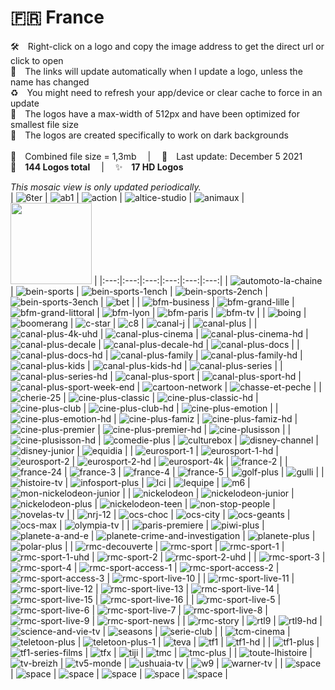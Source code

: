 🇫🇷 France
===============
🛠 Right-click on a logo and copy the image address to get the direct url or click to open  
🔗 The links will update automatically when I update a logo, unless the name has changed  
♻️ You might need to refresh your app/device or clear cache to force in an update  
📐 The logos have a max-width of 512px and have been optimized for smallest file size  
🖤 The logos are created specifically to work on dark backgrounds  
   
💾 Combined file size = 1,3mb  |  📅 Last update: December 5 2021  
🎨 __144 Logos total__  |  ✨ __17 HD Logos__
   
   
*This mosaic view is only updated periodically.*  
| ![6ter] | ![ab1] | ![action] | ![altice-studio] | ![animaux] | <img src=https://raw.githubusercontent.com/Tapiosinn/tv-logos/master/countries/france/arte-fr.png height="130px"> |
|:---:|:---:|:---:|:---:|:---:|:---:|
| ![automoto-la-chaine] | ![bein-sports] | ![bein-sports-1ench] | ![bein-sports-2ench] | ![bein-sports-3ench] | ![bet] |
| ![bfm-business] | ![bfm-grand-lille] | ![bfm-grand-littoral] | ![bfm-lyon] | ![bfm-paris] | ![bfm-tv] |
| ![boing] | ![boomerang] | ![c-star] | ![c8] | ![canal-j] | ![canal-plus] |
| ![canal-plus-4k-uhd] | ![canal-plus-cinema] | ![canal-plus-cinema-hd] | ![canal-plus-decale] | ![canal-plus-decale-hd] | ![canal-plus-docs] |
| ![canal-plus-docs-hd] | ![canal-plus-family] | ![canal-plus-family-hd] | ![canal-plus-kids] | ![canal-plus-kids-hd] | ![canal-plus-series] |
| ![canal-plus-series-hd] | ![canal-plus-sport] | ![canal-plus-sport-hd] | ![canal-plus-sport-week-end] | ![cartoon-network] | ![chasse-et-peche] |
| ![cherie-25] | ![cine-plus-classic] | ![cine-plus-classic-hd] | ![cine-plus-club] | ![cine-plus-club-hd] | ![cine-plus-emotion] |
| ![cine-plus-emotion-hd] | ![cine-plus-famiz] | ![cine-plus-famiz-hd] | ![cine-plus-premier] | ![cine-plus-premier-hd] | ![cine-plusisson] |
| ![cine-plusisson-hd] | ![comedie-plus] | ![culturebox] | ![disney-channel] | ![disney-junior] | ![equidia] |
| ![eurosport-1] | ![eurosport-1-hd] | ![eurosport-2] | ![eurosport-2-hd] | ![eurosport-4k] | ![france-2] |
| ![france-24] | ![france-3] | ![france-4] | ![france-5] | ![golf-plus] | ![gulli] |
| ![histoire-tv] | ![infosport-plus] | ![lci] | ![lequipe] | ![m6] | ![mon-nickelodeon-junior] |
| ![nickelodeon] | ![nickelodeon-junior] | ![nickelodeon-plus] | ![nickelodeon-teen] | ![non-stop-people] | ![novelas-tv] |
| ![nrj-12] | ![ocs-choc] | ![ocs-city] | ![ocs-geants] | ![ocs-max] | ![olympia-tv] |
| ![paris-premiere] | ![piwi-plus] | ![planete-a-and-e] | ![planete-crime-and-investigation] | ![planete-plus] | ![polar-plus] |
| ![rmc-decouverte] | ![rmc-sport] | ![rmc-sport-1] | ![rmc-sport-1-uhd] | ![rmc-sport-2] | ![rmc-sport-2-uhd] |
| ![rmc-sport-3] | ![rmc-sport-4] | ![rmc-sport-access-1] | ![rmc-sport-access-2] | ![rmc-sport-access-3] | ![rmc-sport-live-10] |
| ![rmc-sport-live-11] | ![rmc-sport-live-12] | ![rmc-sport-live-13] | ![rmc-sport-live-14] | ![rmc-sport-live-15] | ![rmc-sport-live-16] |
| ![rmc-sport-live-5] | ![rmc-sport-live-6] | ![rmc-sport-live-7] | ![rmc-sport-live-8] | ![rmc-sport-live-9] | ![rmc-sport-news] |
| ![rmc-story] | ![rtl9] | ![rtl9-hd] | ![science-and-vie-tv] | ![seasons] | ![serie-club] |
| ![tcm-cinema] | ![teletoon-plus] | ![teletoon-plus-1] | ![teva] | ![tf1] | ![tf1-hd] |
| ![tf1-plus] | ![tf1-series-films] | ![tfx] | ![tiji] | ![tmc] | ![tmc-plus] |
| ![toute-lhistoire] | ![tv-breizh] | ![tv5-monde] | ![ushuaia-tv] | ![w9] | ![warner-tv] |
| ![space] | ![space] | ![space] | ![space] | ![space] | ![space] |

[6ter]:https://raw.githubusercontent.com/Tapiosinn/tv-logos/master/countries/france/6ter-fr.png
[ab1]:https://raw.githubusercontent.com/Tapiosinn/tv-logos/master/countries/france/ab1-fr.png
[action]:https://raw.githubusercontent.com/Tapiosinn/tv-logos/master/countries/france/action-fr.png
[altice-studio]:https://raw.githubusercontent.com/Tapiosinn/tv-logos/master/countries/france/altice-studio-fr.png
[animaux]:https://raw.githubusercontent.com/Tapiosinn/tv-logos/master/countries/france/animaux-fr.png
[arte]:https://raw.githubusercontent.com/Tapiosinn/tv-logos/master/countries/france/arte-fr.png
[automoto-la-chaine]:https://raw.githubusercontent.com/Tapiosinn/tv-logos/master/countries/france/automoto-la-chaine-fr.png
[bein-sports]:https://raw.githubusercontent.com/Tapiosinn/tv-logos/master/countries/france/bein-sports-fr.png
[bein-sports-1ench]:https://raw.githubusercontent.com/Tapiosinn/tv-logos/master/countries/france/bein-sports-1-french-fr.png
[bein-sports-2ench]:https://raw.githubusercontent.com/Tapiosinn/tv-logos/master/countries/france/bein-sports-2-french-fr.png
[bein-sports-3ench]:https://raw.githubusercontent.com/Tapiosinn/tv-logos/master/countries/france/bein-sports-3-french-fr.png
[bet]:https://raw.githubusercontent.com/Tapiosinn/tv-logos/master/countries/france/bet-fr.png
[bfm-business]:https://raw.githubusercontent.com/Tapiosinn/tv-logos/master/countries/france/bfm-business-fr.png
[bfm-grand-lille]:https://raw.githubusercontent.com/Tapiosinn/tv-logos/master/countries/france/bfm-grand-lille-fr.png
[bfm-grand-littoral]:https://raw.githubusercontent.com/Tapiosinn/tv-logos/master/countries/france/bfm-grand-littoral-fr.png
[bfm-lyon]:https://raw.githubusercontent.com/Tapiosinn/tv-logos/master/countries/france/bfm-lyon-fr.png
[bfm-paris]:https://raw.githubusercontent.com/Tapiosinn/tv-logos/master/countries/france/bfm-paris-fr.png
[bfm-tv]:https://raw.githubusercontent.com/Tapiosinn/tv-logos/master/countries/france/bfm-tv-fr.png
[boing]:https://raw.githubusercontent.com/Tapiosinn/tv-logos/master/countries/france/boing-fr.png
[boomerang]:https://raw.githubusercontent.com/Tapiosinn/tv-logos/master/countries/france/boomerang-fr.png
[c-star]:https://raw.githubusercontent.com/Tapiosinn/tv-logos/master/countries/france/c-star-fr.png
[c8]:https://raw.githubusercontent.com/Tapiosinn/tv-logos/master/countries/france/c8-fr.png
[canal-j]:https://raw.githubusercontent.com/Tapiosinn/tv-logos/master/countries/france/canal-j-fr.png
[canal-plus]:https://raw.githubusercontent.com/Tapiosinn/tv-logos/master/countries/france/canal-plus-fr.png
[canal-plus-4k-uhd]:https://raw.githubusercontent.com/Tapiosinn/tv-logos/master/countries/france/hd/canal-plus-4k-uhd-fr.png
[canal-plus-cinema]:https://raw.githubusercontent.com/Tapiosinn/tv-logos/master/countries/france/canal-plus-cinema-fr.png
[canal-plus-cinema-hd]:https://raw.githubusercontent.com/Tapiosinn/tv-logos/master/countries/france/hd/canal-plus-cinema-hd-fr.png
[canal-plus-decale]:https://raw.githubusercontent.com/Tapiosinn/tv-logos/master/countries/france/canal-plus-decale-fr.png
[canal-plus-decale-hd]:https://raw.githubusercontent.com/Tapiosinn/tv-logos/master/countries/france/hd/canal-plus-decale-hd-fr.png
[canal-plus-docs]:https://raw.githubusercontent.com/Tapiosinn/tv-logos/master/countries/france/canal-plus-docs-fr.png
[canal-plus-docs-hd]:https://raw.githubusercontent.com/Tapiosinn/tv-logos/master/countries/france/hd/canal-plus-docs-hd-fr.png
[canal-plus-family]:https://raw.githubusercontent.com/Tapiosinn/tv-logos/master/countries/france/canal-plus-family-fr.png
[canal-plus-family-hd]:https://raw.githubusercontent.com/Tapiosinn/tv-logos/master/countries/france/hd/canal-plus-family-hd-fr.png
[canal-plus-kids]:https://raw.githubusercontent.com/Tapiosinn/tv-logos/master/countries/france/canal-plus-kids-fr.png
[canal-plus-kids-hd]:https://raw.githubusercontent.com/Tapiosinn/tv-logos/master/countries/france/hd/canal-plus-kids-hd-fr.png
[canal-plus-series]:https://raw.githubusercontent.com/Tapiosinn/tv-logos/master/countries/france/canal-plus-series-fr.png
[canal-plus-series-hd]:https://raw.githubusercontent.com/Tapiosinn/tv-logos/master/countries/france/hd/canal-plus-series-hd-fr.png
[canal-plus-sport]:https://raw.githubusercontent.com/Tapiosinn/tv-logos/master/countries/france/canal-plus-sport-fr.png
[canal-plus-sport-hd]:https://raw.githubusercontent.com/Tapiosinn/tv-logos/master/countries/france/hd/canal-plus-sport-hd-fr.png
[canal-plus-sport-week-end]:https://raw.githubusercontent.com/Tapiosinn/tv-logos/master/countries/france/canal-plus-sport-week-end-fr.png
[cartoon-network]:https://raw.githubusercontent.com/Tapiosinn/tv-logos/master/countries/france/cartoon-network-fr.png
[chasse-et-peche]:https://raw.githubusercontent.com/Tapiosinn/tv-logos/master/countries/france/chasse-et-peche-fr.png
[cherie-25]:https://raw.githubusercontent.com/Tapiosinn/tv-logos/master/countries/france/cherie-25-fr.png
[cine-plus-classic]:https://raw.githubusercontent.com/Tapiosinn/tv-logos/master/countries/france/cine-plus-classic-fr.png
[cine-plus-classic-hd]:https://raw.githubusercontent.com/Tapiosinn/tv-logos/master/countries/france/hd/cine-plus-classic-hd-fr.png
[cine-plus-club]:https://raw.githubusercontent.com/Tapiosinn/tv-logos/master/countries/france/cine-plus-club-fr.png
[cine-plus-club-hd]:https://raw.githubusercontent.com/Tapiosinn/tv-logos/master/countries/france/hd/cine-plus-club-hd-fr.png
[cine-plus-emotion]:https://raw.githubusercontent.com/Tapiosinn/tv-logos/master/countries/france/cine-plus-emotion-fr.png
[cine-plus-emotion-hd]:https://raw.githubusercontent.com/Tapiosinn/tv-logos/master/countries/france/hd/cine-plus-emotion-hd-fr.png
[cine-plus-famiz]:https://raw.githubusercontent.com/Tapiosinn/tv-logos/master/countries/france/cine-plus-famiz-fr.png
[cine-plus-famiz-hd]:https://raw.githubusercontent.com/Tapiosinn/tv-logos/master/countries/france/hd/cine-plus-famiz-hd-fr.png
[cine-plus-premier]:https://raw.githubusercontent.com/Tapiosinn/tv-logos/master/countries/france/cine-plus-premier-fr.png
[cine-plus-premier-hd]:https://raw.githubusercontent.com/Tapiosinn/tv-logos/master/countries/france/hd/cine-plus-premier-hd-fr.png
[cine-plusisson]:https://raw.githubusercontent.com/Tapiosinn/tv-logos/master/countries/france/cine-plus-frisson-fr.png
[cine-plusisson-hd]:https://raw.githubusercontent.com/Tapiosinn/tv-logos/master/countries/france/hd/cine-plus-frisson-hd-fr.png
[comedie-plus]:https://raw.githubusercontent.com/Tapiosinn/tv-logos/master/countries/france/comedie-plus-fr.png
[culturebox]:https://raw.githubusercontent.com/Tapiosinn/tv-logos/master/countries/france/culturebox-fr.png
[disney-channel]:https://raw.githubusercontent.com/Tapiosinn/tv-logos/master/countries/france/disney-channel-fr.png
[disney-junior]:https://raw.githubusercontent.com/Tapiosinn/tv-logos/master/countries/france/disney-junior-fr.png
[equidia]:https://raw.githubusercontent.com/Tapiosinn/tv-logos/master/countries/france/equidia-fr.png
[eurosport-1]:https://raw.githubusercontent.com/Tapiosinn/tv-logos/master/countries/france/eurosport-1-fr.png
[eurosport-1-hd]:https://raw.githubusercontent.com/Tapiosinn/tv-logos/master/countries/france/hd/eurosport-1-hd-fr.png
[eurosport-2]:https://raw.githubusercontent.com/Tapiosinn/tv-logos/master/countries/france/eurosport-2-fr.png
[eurosport-2-hd]:https://raw.githubusercontent.com/Tapiosinn/tv-logos/master/countries/france/hd/eurosport-2-hd-fr.png
[eurosport-4k]:https://raw.githubusercontent.com/Tapiosinn/tv-logos/master/countries/france/hd/eurosport-4k-fr.png
[france-2]:https://raw.githubusercontent.com/Tapiosinn/tv-logos/master/countries/france/france-2-fr.png
[france-24]:https://raw.githubusercontent.com/Tapiosinn/tv-logos/master/countries/france/france-24-fr.png
[france-3]:https://raw.githubusercontent.com/Tapiosinn/tv-logos/master/countries/france/france-3-fr.png
[france-4]:https://raw.githubusercontent.com/Tapiosinn/tv-logos/master/countries/france/france-4-fr.png
[france-5]:https://raw.githubusercontent.com/Tapiosinn/tv-logos/master/countries/france/france-5-fr.png
[golf-plus]:https://raw.githubusercontent.com/Tapiosinn/tv-logos/master/countries/france/golf-plus-fr.png
[gulli]:https://raw.githubusercontent.com/Tapiosinn/tv-logos/master/countries/france/gulli-fr.png
[histoire-tv]:https://raw.githubusercontent.com/Tapiosinn/tv-logos/master/countries/france/histoire-tv-fr.png
[infosport-plus]:https://raw.githubusercontent.com/Tapiosinn/tv-logos/master/countries/france/infosport-plus-fr.png
[lci]:https://raw.githubusercontent.com/Tapiosinn/tv-logos/master/countries/france/lci-fr.png
[lequipe]:https://raw.githubusercontent.com/Tapiosinn/tv-logos/master/countries/france/lequipe-fr.png
[m6]:https://raw.githubusercontent.com/Tapiosinn/tv-logos/master/countries/france/m6-fr.png
[mon-nickelodeon-junior]:https://raw.githubusercontent.com/Tapiosinn/tv-logos/master/countries/france/mon-nickelodeon-junior-fr.png
[nickelodeon]:https://raw.githubusercontent.com/Tapiosinn/tv-logos/master/countries/france/nickelodeon-fr.png
[nickelodeon-junior]:https://raw.githubusercontent.com/Tapiosinn/tv-logos/master/countries/france/nickelodeon-junior-fr.png
[nickelodeon-plus]:https://raw.githubusercontent.com/Tapiosinn/tv-logos/master/countries/france/nickelodeon-plus-fr.png
[nickelodeon-teen]:https://raw.githubusercontent.com/Tapiosinn/tv-logos/master/countries/france/nickelodeon-teen-fr.png
[non-stop-people]:https://raw.githubusercontent.com/Tapiosinn/tv-logos/master/countries/france/non-stop-people-fr.png
[novelas-tv]:https://raw.githubusercontent.com/Tapiosinn/tv-logos/master/countries/france/novelas-tv-fr.png
[nrj-12]:https://raw.githubusercontent.com/Tapiosinn/tv-logos/master/countries/france/nrj-12-fr.png
[ocs-choc]:https://raw.githubusercontent.com/Tapiosinn/tv-logos/master/countries/france/ocs-choc-fr.png
[ocs-city]:https://raw.githubusercontent.com/Tapiosinn/tv-logos/master/countries/france/ocs-city-fr.png
[ocs-geants]:https://raw.githubusercontent.com/Tapiosinn/tv-logos/master/countries/france/ocs-geants-fr.png
[ocs-max]:https://raw.githubusercontent.com/Tapiosinn/tv-logos/master/countries/france/ocs-max-fr.png
[olympia-tv]:https://raw.githubusercontent.com/Tapiosinn/tv-logos/master/countries/france/olympia-tv-fr.png
[paris-premiere]:https://raw.githubusercontent.com/Tapiosinn/tv-logos/master/countries/france/paris-premiere-fr.png
[piwi-plus]:https://raw.githubusercontent.com/Tapiosinn/tv-logos/master/countries/france/piwi-plus-fr.png
[planete-a-and-e]:https://raw.githubusercontent.com/Tapiosinn/tv-logos/master/countries/france/planete-a-and-e-fr.png
[planete-crime-and-investigation]:https://raw.githubusercontent.com/Tapiosinn/tv-logos/master/countries/france/planete-crime-and-investigation-fr.png
[planete-plus]:https://raw.githubusercontent.com/Tapiosinn/tv-logos/master/countries/france/planete-plus-fr.png
[polar-plus]:https://raw.githubusercontent.com/Tapiosinn/tv-logos/master/countries/france/polar-plus-fr.png
[rmc-decouverte]:https://raw.githubusercontent.com/Tapiosinn/tv-logos/master/countries/france/rmc-decouverte-fr.png
[rmc-sport]:https://raw.githubusercontent.com/Tapiosinn/tv-logos/master/countries/france/rmc-sport-fr.png
[rmc-sport-1]:https://raw.githubusercontent.com/Tapiosinn/tv-logos/master/countries/france/rmc-sport-1-fr.png
[rmc-sport-1-uhd]:https://raw.githubusercontent.com/Tapiosinn/tv-logos/master/countries/france/hd/rmc-sport-1-uhd-fr.png
[rmc-sport-2]:https://raw.githubusercontent.com/Tapiosinn/tv-logos/master/countries/france/rmc-sport-2-fr.png
[rmc-sport-2-uhd]:https://raw.githubusercontent.com/Tapiosinn/tv-logos/master/countries/france/hd/rmc-sport-2-uhd-fr.png
[rmc-sport-3]:https://raw.githubusercontent.com/Tapiosinn/tv-logos/master/countries/france/rmc-sport-3-fr.png
[rmc-sport-4]:https://raw.githubusercontent.com/Tapiosinn/tv-logos/master/countries/france/rmc-sport-4-fr.png
[rmc-sport-access-1]:https://raw.githubusercontent.com/Tapiosinn/tv-logos/master/countries/france/rmc-sport-access-1-fr.png
[rmc-sport-access-2]:https://raw.githubusercontent.com/Tapiosinn/tv-logos/master/countries/france/rmc-sport-access-2-fr.png
[rmc-sport-access-3]:https://raw.githubusercontent.com/Tapiosinn/tv-logos/master/countries/france/rmc-sport-access-3-fr.png
[rmc-sport-live-10]:https://raw.githubusercontent.com/Tapiosinn/tv-logos/master/countries/france/rmc-sport-live-10-fr.png
[rmc-sport-live-11]:https://raw.githubusercontent.com/Tapiosinn/tv-logos/master/countries/france/rmc-sport-live-11-fr.png
[rmc-sport-live-12]:https://raw.githubusercontent.com/Tapiosinn/tv-logos/master/countries/france/rmc-sport-live-12-fr.png
[rmc-sport-live-13]:https://raw.githubusercontent.com/Tapiosinn/tv-logos/master/countries/france/rmc-sport-live-13-fr.png
[rmc-sport-live-14]:https://raw.githubusercontent.com/Tapiosinn/tv-logos/master/countries/france/rmc-sport-live-14-fr.png
[rmc-sport-live-15]:https://raw.githubusercontent.com/Tapiosinn/tv-logos/master/countries/france/rmc-sport-live-15-fr.png
[rmc-sport-live-16]:https://raw.githubusercontent.com/Tapiosinn/tv-logos/master/countries/france/rmc-sport-live-16-fr.png
[rmc-sport-live-5]:https://raw.githubusercontent.com/Tapiosinn/tv-logos/master/countries/france/rmc-sport-live-5-fr.png
[rmc-sport-live-6]:https://raw.githubusercontent.com/Tapiosinn/tv-logos/master/countries/france/rmc-sport-live-6-fr.png
[rmc-sport-live-7]:https://raw.githubusercontent.com/Tapiosinn/tv-logos/master/countries/france/rmc-sport-live-7-fr.png
[rmc-sport-live-8]:https://raw.githubusercontent.com/Tapiosinn/tv-logos/master/countries/france/rmc-sport-live-8-fr.png
[rmc-sport-live-9]:https://raw.githubusercontent.com/Tapiosinn/tv-logos/master/countries/france/rmc-sport-live-9-fr.png
[rmc-sport-news]:https://raw.githubusercontent.com/Tapiosinn/tv-logos/master/countries/france/rmc-sport-news-fr.png
[rmc-story]:https://raw.githubusercontent.com/Tapiosinn/tv-logos/master/countries/france/rmc-story-fr.png
[rtl9]:https://raw.githubusercontent.com/Tapiosinn/tv-logos/master/countries/france/rtl9-fr.png
[rtl9-hd]:https://raw.githubusercontent.com/Tapiosinn/tv-logos/master/countries/france/hd/rtl9-hd-fr.png
[science-and-vie-tv]:https://raw.githubusercontent.com/Tapiosinn/tv-logos/master/countries/france/science-and-vie-tv-fr.png
[seasons]:https://raw.githubusercontent.com/Tapiosinn/tv-logos/master/countries/france/seasons-fr.png
[serie-club]:https://raw.githubusercontent.com/Tapiosinn/tv-logos/master/countries/france/serie-club-fr.png
[tcm-cinema]:https://raw.githubusercontent.com/Tapiosinn/tv-logos/master/countries/france/tcm-cinema-fr.png
[teletoon-plus]:https://raw.githubusercontent.com/Tapiosinn/tv-logos/master/countries/france/teletoon-plus-fr.png
[teletoon-plus-1]:https://raw.githubusercontent.com/Tapiosinn/tv-logos/master/countries/france/teletoon-plus-1-fr.png
[teva]:https://raw.githubusercontent.com/Tapiosinn/tv-logos/master/countries/france/teva-fr.png
[tf1]:https://raw.githubusercontent.com/Tapiosinn/tv-logos/master/countries/france/tf1-fr.png
[tf1-hd]:https://raw.githubusercontent.com/Tapiosinn/tv-logos/master/countries/france/hd/tf1-hd-fr.png
[tf1-plus]:https://raw.githubusercontent.com/Tapiosinn/tv-logos/master/countries/france/tf1-plus-fr.png
[tf1-series-films]:https://raw.githubusercontent.com/Tapiosinn/tv-logos/master/countries/france/tf1-series-films-fr.png
[tfx]:https://raw.githubusercontent.com/Tapiosinn/tv-logos/master/countries/france/tfx-fr.png
[tiji]:https://raw.githubusercontent.com/Tapiosinn/tv-logos/master/countries/france/tiji-fr.png
[tmc]:https://raw.githubusercontent.com/Tapiosinn/tv-logos/master/countries/france/tmc-fr.png
[tmc-plus]:https://raw.githubusercontent.com/Tapiosinn/tv-logos/master/countries/france/tmc-plus-fr.png
[toute-lhistoire]:https://raw.githubusercontent.com/Tapiosinn/tv-logos/master/countries/france/toute-lhistoire-fr.png
[tv-breizh]:https://raw.githubusercontent.com/Tapiosinn/tv-logos/master/countries/france/tv-breizh-fr.png
[tv5-monde]:https://raw.githubusercontent.com/Tapiosinn/tv-logos/master/countries/france/tv5-monde-fr.png
[ushuaia-tv]:https://raw.githubusercontent.com/Tapiosinn/tv-logos/master/countries/france/ushuaia-tv-fr.png
[w9]:https://raw.githubusercontent.com/Tapiosinn/tv-logos/master/countries/france/w9-fr.png
[warner-tv]:https://raw.githubusercontent.com/Tapiosinn/tv-logos/master/countries/france/warner-tv-fr.png

[space]:https://github.com/Tapiosinn/tv-logos/blob/master/misc/%CE%A9/space-1500.png

